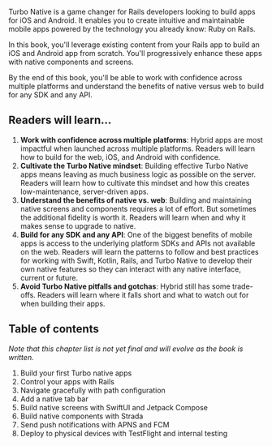 Turbo Native is a game changer for Rails developers looking to build apps for iOS and Android. It enables you to create intuitive and maintainable mobile apps powered by the technology you already know: Ruby on Rails.

In this book, you'll leverage existing content from your Rails app to build an iOS and Android app from scratch. You'll progressively enhance these apps with native components and screens.

By the end of this book, you'll be able to work with confidence across multiple platforms and understand the benefits of native versus web to build for any SDK and any API.

## Readers will learn...

1. **Work with confidence across multiple platforms**: Hybrid apps are most impactful when launched across multiple platforms. Readers will learn how to build for the web, iOS, and Android with confidence.
1. **Cultivate the Turbo Native mindset**: Building effective Turbo Native apps means leaving as much business logic as possible on the server. Readers will learn how to cultivate this mindset and how this creates low-maintenance, server-driven apps.
1. **Understand the benefits of native vs. web**: Building and maintaining native screens and components requires a lot of effort. But sometimes the additional fidelity is worth it. Readers will learn when and why it makes sense to upgrade to native.
1. **Build for any SDK and any API**: One of the biggest benefits of mobile apps is access to the underlying platform SDKs and APIs not available on the web. Readers will learn the patterns to follow and best practices for working with Swift, Kotlin, Rails, and Turbo Native to develop their own native features so they can interact with any native interface, current or future.
1. **Avoid Turbo Native pitfalls and gotchas**: Hybrid still has some trade-offs. Readers will learn where it falls short and what to watch out for when building their apps.

## Table of contents

*Note that this chapter list is not yet final and will evolve as the book is written.*

1. Build your first Turbo native apps
1. Control your apps with Rails
1. Navigate gracefully with path configuration
1. Add a native tab bar
1. Build native screens with SwiftUI and Jetpack Compose
1. Build native components with Strada
1. Send push notifications with APNS and FCM
1. Deploy to physical devices with TestFlight and internal testing
